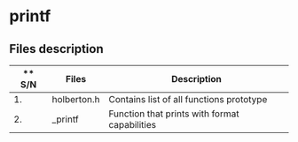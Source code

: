 # printf
## Files description
** S/N | Files | Description
------ | ----- | -------------
1. | holberton.h | Contains list of all functions prototype
2. | _printf | Function that prints with format capabilities


